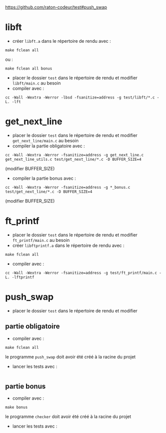 https://github.com/raton-codeur/test#push_swap

# libft

* créer `libft.a` dans le répertoire de rendu avec :
```
make fclean all
```
ou :
```
make fclean all bonus
```
* placer le dossier `test` dans le répertoire de rendu et modifier `libft/main.c` au besoin
* compiler avec :
```
cc -Wall -Wextra -Werror -lbsd -fsanitize=address -g test/libft/*.c -L. -lft
```

# get_next_line

* placer le dossier `test` dans le répertoire de rendu et modifier `get_next_line/main.c` au besoin
* compiler la partie obligatoire avec :
```
cc -Wall -Wextra -Werror -fsanitize=address -g get_next_line.c get_next_line_utils.c test/get_next_line/*.c -D BUFFER_SIZE=4
```
(modifier BUFFER_SIZE)
* compiler la partie bonus avec :
```
cc -Wall -Wextra -Werror -fsanitize=address -g *_bonus.c test/get_next_line/*.c -D BUFFER_SIZE=4
```
(modifier BUFFER_SIZE)

# ft_printf

* placer le dossier `test` dans le répertoire de rendu et modifier `ft_printf/main.c` au besoin
* créer `libftprintf.a` dans le répertoire de rendu avec :
```
make fclean all
```
* compiler avec :
```
cc -Wall -Wextra -Werror -fsanitize=address -g test/ft_printf/main.c -L. -lftprintf
```
# push_swap

* placer le dossier `test` dans le répertoire de rendu et modifier

## partie obligatoire
* compiler avec :
```
make fclean all
```
le programme `push_swap` doit avoir été créé à la racine du projet
* lancer les tests avec :
```
```
## partie bonus
* compiler avec :
```
make bonus
```
le programme `checker` doit avoir été créé à la racine du projet
* lancer les tests avec :
```
```
